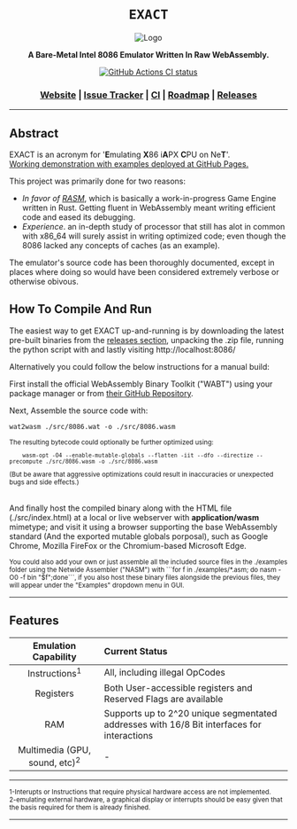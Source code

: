 <div align="center">

  <h1><code>EXACT</code></h1>

  <img src="" alt="Logo">

  <p>
    <strong>A Bare-Metal Intel 8086 Emulator Written In Raw WebAssembly.</strong>
  </p>

  <p>
    <a href="https://github.com/Thraetaona/EXACT/actions"><img alt="GitHub Actions CI status" src="https://github.com/Thraetaona/EXACT/workflows/EXACT/badge.svg"></a>
  </p>

  <h3>
    <a href="https://Thraetaona.github.io/EXACT/">Website</a>
    <span> | </span>
    <a href="https://github.com/Thraetaona/EXACT/issues">Issue Tracker</a>
    <span> | </span>
    <a href="https://github.com/Thraetaona/EXACT/actions">CI</a>
    <span> | </span>
    <a href="https://github.com/Thraetaona/EXACT/projects">Roadmap</a>
    <span> | </span>
    <a href="https://github.com/Thraetaona/EXACT/releases">Releases</a>
  </h3>
  
</div>

***

## Abstract
EXACT is an acronym for '**E**mulating **X**86 i**A**PX **C**PU on Ne**T**'. \
[Working demonstration with examples deployed at GitHub Pages.](https://Thraetaona.github.io/EXACT)

This project was primarily done for two reasons:
* *In favor of [RASM](https://github.com/Thraetaona/RASM)*, which is basically a work-in-progress Game Engine written in Rust.  Getting fluent in WebAssembly meant writing efficient code and eased its debugging.
* *Experience*.  an in-depth study of processor that still has alot in common with x86_64 will surely assist in writing optimized code; even though the 8086 lacked any concepts of caches (as an example).

The emulator's source code has been thoroughly documented, except in places where doing so would have been considered extremely verbose or otherwise obivous.

## How To Compile And Run
The easiest way to get EXACT up-and-running is by downloading the latest pre-built binaries from the [releases section](https://github.com/Thraetaona/EXACT/releases), unpacking the .zip file, running the python script with and lastly visiting http://localhost:8086/


Alternatively you could follow the below instructions for a manual build:

First install the official WebAssembly Binary Toolkit ("WABT") using your package manager or from [their GitHub Repository](https://github.com/WebAssembly/wabt).

Next, Assemble the source code with: 
```
wat2wasm ./src/8086.wat -o ./src/8086.wasm
```

<sub>
The resulting bytecode could optionally be further optimized using: <br>
  <code>
    wasm-opt -O4 --enable-mutable-globals --flatten -iit --dfo --directize --precompute ./src/8086.wasm -o ./src/8086.wasm
  </code>
  <br>
(But be aware that aggressive optimizations could result in inaccuracies or unexpected bugs and side effects.) <br>
</sub>
<br>

And finally host the compiled binary along with the HTML file (./src/index.html) at a local or live webserver with **application/wasm** mimetype; and visit it using a browser supporting the base WebAssembly standard (And the exported mutable globals porposal), such as Google Chrome, Mozilla FireFox or the Chromium-based Microsoft Edge.

<sub>
You could also add your own or just assemble all the included source files in the ./examples folder using the Netwide Assembler ("NASM") with ```for f in ./examples/*.asm; do nasm -O0 -f bin "$f";done```, if you also host these binary files alongside the previous files, they will appear under the "Examples" dropdown menu in GUI.
</sub>
 
***

## Features


| Emulation Capability | Current Status |
| :---: | :--- |
| Instructions<sup>1</sup> | All, including illegal OpCodes |
| Registers | Both User-accessible registers and Reserved Flags are available |
| RAM | Supports up to 2^20 unique segmentated addresses with 16/8 Bit interfaces for interactions |
| Multimedia (GPU, sound, etc)<sup>2</sup> | - |

---

<sub>
1-Interupts or Instructions that require physical hardware access are not implemented. <br>
2-emulating external hardware, a graphical display or interrupts should be easy given that the basis required for them is already finished. <br>
</sub>

---
